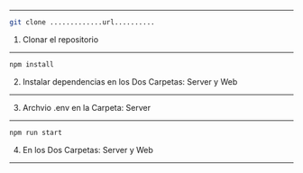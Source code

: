 --------------------------------------------------------------------------------------------------------
```bash
git clone .............url..........
```
1. Clonar el repositorio
--------------------------------------------------------------------------------------------------------
```bash
npm install
```
2. Instalar dependencias en los Dos Carpetas: Server y Web
--------------------------------------------------------------------------------------------------------
3. Archvio .env en la Carpeta: Server
--------------------------------------------------------------------------------------------------------
```bash
npm run start
```
4. En los Dos Carpetas: Server y Web
--------------------------------------------------------------------------------------------------------
